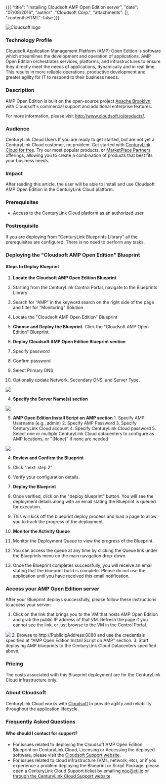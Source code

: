 {{{
  "title": "Installing Cloudsoft AMP Open Edition server",
  "date": "07/08/2016",
  "author": "Cloudsoft Corp.",
  "attachments": [],
  "contentIsHTML": false
}}}

![Cloudsoft logo](../../images/cloudsoft/cloudsoft-logo.jpg)

### Technology Profile
Cloudsoft Application Management Platform (AMP) Open Edition is software which streamlines the development and operation of applications. AMP Open Edition orchestrates services, platforms, and infrastructures to ensure they directly meet the needs of applications, dynamically and in real time. This results in more reliable operations, productive development and greater agility for IT to respond to their business needs.

### Description
AMP Open Edition is built on the open-source project [Apache Brooklyn](https://brooklyn.apache.org), with Cloudsoft's commercial support and additional enterprise features.

For more information, please visit http://www.cloudsoft.io/products/.

### Audience
CenturyLink Cloud Users
If you are ready to get started, but are not yet a CenturyLink Cloud customer, no problem. Get started with [CenturyLink Cloud for free](https://www.ctl.io/free-trial/). Try our most popular products, or [MarketPlace Partners](https://www.ctl.io/marketplace/program/) offerings, allowing you to create a combination of products that best fits your business needs.

### Impact
After reading this article, the user will be able to install and use Cloudsoft AMP Open Edition in the CenturyLink Cloud platform.

### Prerequisites
- Access to the CenturyLink Cloud platform as an authorized user.

### Postrequisite
If you are deploying from "CenturyLink Blueprints Library" all the prerequisites are configured. There is no need to perform any tasks.


### Deploying the "Cloudsoft AMP Open Edition" Blueprint

#### Steps to Deploy Blueprint
1. **Locate the Cloudsoft AMP Open Edition Blueprint**
  1. Starting from the CenturyLink Control Portal, navigate to the Blueprints Library.
  2. Search for "AMP" in the keyword search on the right side of the page and filter for "Monitoring" Solution
  3. Locate the "Cloudsoft AMP Open Edition" Blueprint

2. **Choose and Deploy the Blueprint.**
  Click the "Cloudsoft AMP Open Edition" Blueprint.

3. **Deploy Cloudsoft AMP Open Edition Blueprint section**
  1. Specify password
  2. Confirm password
  3. Select Primary DNS
  4. Optionally update Network, Secondary DNS, and Server Type.
<img src="../../images/cloudsoft/amp320-customise-1.png">

  4. **Specify the Server Name(s) section**
<img src="../../images/cloudsoft/amp320-customise-server-name.png">

  5. **AMP Open Edition Install Script on AMP section**
    1. Specify AMP Username (e.g., admin)
    2. Specify AMP Password
    3. Specify CenturyLink Cloud account
    4. Specify CenturyLink Cloud password
    5. Select one or multiple CenturyLink Cloud datacenters to configure as
       AMP locations, or "(None)" if none are needed
<img src="../../images/cloudsoft/amp320-customise-install-script.png">

4. **Review and Confirm the Blueprint**
  1. Click "next: step 2"
  2. Verify your configuration details.

5. **Deploy the Blueprint**
  1. Once verified, click on the "deploy blueprint" button. You will see the deployment details along with an email stating the Blueprint is queued for execution.
  2. This will kick off the blueprint deploy process and load a page to allow you to track the progress of the deployment.

6. **Monitor the Activity Queue**
  1. Monitor the Deployment Queue to view the progress of the Blueprint.
  2. You can access the queue at any time by clicking the Queue link under the Blueprints menu on the main navigation drop-down.
  3. Once the Blueprint completes successfully, you will receive an email stating that the blueprint build is complete. Please do not use the application until you have received this email notification.


### Access your AMP Open Edition server
After your Blueprint deploys successfully, please follow these instructions to access your server:

1. Click on the link that brings you to the VM that hosts AMP Open Edition and grab the public IP address of that VM. Refresh the page if you cannot see the link, or just browse to the VM in the Control Portal.
<img src="../../images/cloudsoft/amp320-deployment.png">
2. Browse to http://PublicIpAddress:8080 and use the credentials specified at "AMP Open Edition Install Script on AMP" section.
3. Start deploying AMP blueprints to the CenturyLink Cloud Datacenters specified above.

### Pricing
The costs associated with this Blueprint deployment are for the CenturyLink Cloud infrastructure only.

### About Cloudsoft
CenturyLink Cloud works with [Cloudsoft](http://www.cloudsoft.io) to provide agility and reliability throughout the application lifecycle.

### Frequently Asked Questions

#### Who should I contact for support?
* For issues related to deploying the Cloudsoft AMP Open Edition Blueprint on CenturyLink Cloud, Licensing or Accessing the deployed software, please visit the [Cloudsoft Support website](https://support.cloudsoft.io/).
* For issues related to cloud infrastructure (VMs, network, etc), or if you experience a problem deploying the Blueprint or Script Package, please open a CenturyLink Cloud Support ticket by emailing [noc@ctl.io](mailto:noc@ctl.io) or [through the CenturyLink Cloud Support website](https://t3n.zendesk.com/tickets/new).
